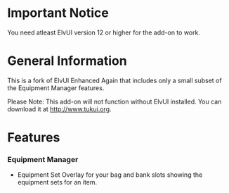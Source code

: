 # Important Notice

You need atleast ElvUI version 12 or higher for the add-on to work.

# General Information
This is a fork of ElvUI Enhanced Again that includes only a small subset of the Equipment Manager features.

Please Note: This add-on will not function without ElvUI installed. You can download it at http://www.tukui.org.

# Features
### Equipment Manager
- Equipment Set Overlay for your bag and bank slots showing the equipment sets for an item.
